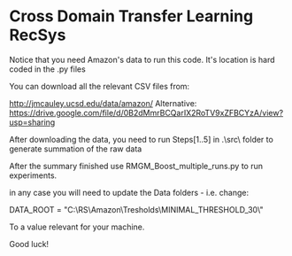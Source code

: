 # Cross Domain Transfer Learning RecSys

Notice that you need Amazon's data to run this code.
It's location is hard coded in the .py files


You can download all the relevant CSV files from:

http://jmcauley.ucsd.edu/data/amazon/
Alternative: https://drive.google.com/file/d/0B2dMmrBCQarIX2RoTV9xZFBCYzA/view?usp=sharing

After downloading the data, you need to run Steps[1..5] in .\src\ folder to generate summation of the raw data

After the summary finished use RMGM_Boost_multiple_runs.py to run experiments.

in any case you will need to update the Data folders - i.e. change:
 
 DATA_ROOT = "C:\\RS\\Amazon\\Tresholds\\MINIMAL_THRESHOLD_30\\"
 
 To a value relevant for your machine.
 
 Good luck!